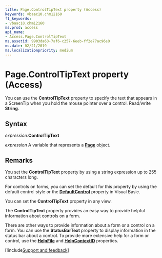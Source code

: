 ```yaml
---
title: Page.ControlTipText property (Access)
keywords: vbaac10.chm12160
f1_keywords:
- vbaac10.chm12160
ms.prod: access
api_name:
- Access.Page.ControlTipText
ms.assetid: 9903da60-7af6-c257-6eeb-ff2e77ac96e0
ms.date: 02/21/2019
ms.localizationpriority: medium
---
```



# Page.ControlTipText property (Access)

You can use the **ControlTipText** property to specify the text that appears in a ScreenTip when you hold the mouse pointer over a control. Read/write **String**.


## Syntax

_expression_.**ControlTipText**

_expression_ A variable that represents a **[Page](Access.Page.md)** object.


## Remarks

You set the **ControlTipText** property by using a string expression up to 255 characters long.

For controls on forms, you can set the default for this property by using the default control style or the **[DefaultControl](access.form.defaultcontrol.md)** property in Visual Basic.

You can set the **ControlTipText** property in any view.

The **ControlTipText** property provides an easy way to provide helpful information about controls on a form.

There are other ways to provide information about a form or a control on a form. You can use the **StatusBarText** property to display information in the status bar about a control. To provide more extensive help for a form or control, use the **[HelpFile](access.form.helpfile.md)** and **[HelpContextID](access.form.helpcontextid.md)** properties.




[!include[Support and feedback](~/includes/feedback-boilerplate.md)]